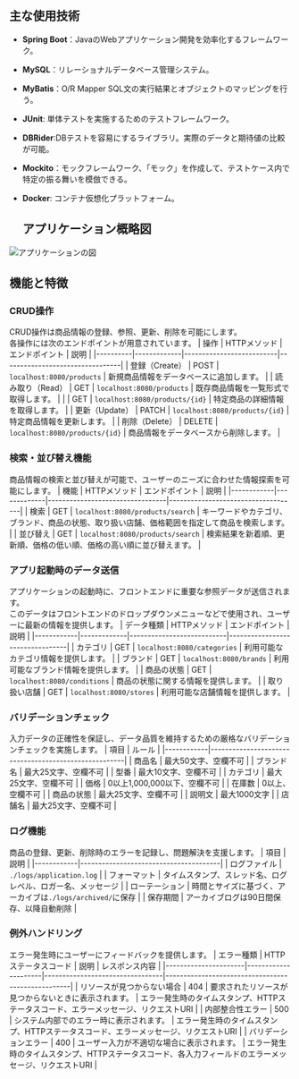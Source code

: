 ## 主な使用技術

- **Spring Boot**：JavaのWebアプリケーション開発を効率化するフレームワーク。
  
- **MySQL**：リレーショナルデータベース管理システム。

- **MyBatis**：O/R Mapper SQL文の実行結果とオブジェクトのマッピングを行う。

- **JUnit**: 単体テストを実施するためのテストフレームワーク。

- **DBRider**:DBテストを容易にするライブラリ。実際のデータと期待値の比較が可能。

- **Mockito**：モックフレームワーク、「モック」を作成して、テストケース内で特定の振る舞いを模倣できる。

- **Docker**: コンテナ仮想化プラットフォーム。

  ## アプリケーション概略図
![アプリケーションの図](https://github.com/yuuki-katou/inventory_management_app_api/assets/142807995/ff94fa90-f5f3-4c2b-b445-2a99312528c4)


## 機能と特徴

### CRUD操作
CRUD操作は商品情報の登録、参照、更新、削除を可能にします。<br>
各操作には次のエンドポイントが用意されています。
| 操作       | HTTPメソッド | エンドポイント              | 説明                             |
|----------|-------------|--------------------------|---------------------------------|
| 登録（Create） | POST        | `localhost:8080/products` | 新規商品情報をデータベースに追加します。 |
| 読み取り（Read） | GET         | `localhost:8080/products` | 既存商品情報を一覧形式で取得します。      |
|            | GET         | `localhost:8080/products/{id}` | 特定商品の詳細情報を取得します。        |
| 更新（Update） | PATCH       | `localhost:8080/products/{id}` | 特定商品情報を更新します。              |
| 削除（Delete） | DELETE      | `localhost:8080/products/{id}` | 商品情報をデータベースから削除します。  |

### 検索・並び替え機能
商品情報の検索と並び替えが可能で、ユーザーのニーズに合わせた情報探索を可能にします。
| 機能         | HTTPメソッド | エンドポイント                     | 説明                                 |
|------------|-------------|---------------------------------|------------------------------------|
| 検索         | GET         | `localhost:8080/products/search` | キーワードやカテゴリ、ブランド、商品の状態、取り扱い店舗、価格範囲を指定して商品を検索します。       |
| 並び替え       | GET         | `localhost:8080/products/search` | 検索結果を新着順、更新順、価格の低い順、価格の高い順に並び替えます。       |

### アプリ起動時のデータ送信
アプリケーションの起動時に、フロントエンドに重要な参照データが送信されます。<br>
このデータはフロントエンドのドロップダウンメニューなどで使用され、ユーザーに最新の情報を提供します。
| データ種類     | HTTPメソッド | エンドポイント               | 説明                             |
|------------|-------------|---------------------------|---------------------------------|
| カテゴリ       | GET         | `localhost:8080/categories` | 利用可能なカテゴリ情報を提供します。           |
| ブランド       | GET         | `localhost:8080/brands`     | 利用可能なブランド情報を提供します。           |
| 商品の状態      | GET         | `localhost:8080/conditions` | 商品の状態に関する情報を提供します。           |
| 取り扱い店舗     | GET         | `localhost:8080/stores`     | 利用可能な店舗情報を提供します。               |

### バリデーションチェック
入力データの正確性を保証し、データ品質を維持するための厳格なバリデーションチェックを実施します。
| 項目         | ルール                                                 |
|------------|------------------------------------------------------|
| 商品名       | 最大50文字、空欄不可                                      |
| ブランド名     | 最大25文字、空欄不可                                      |
| 型番         | 最大10文字、空欄不可                                      |
| カテゴリ       | 最大25文字、空欄不可                                      |
| 価格         | 0以上1,000,000以下、空欄不可                               |
| 在庫数        | 0以上、空欄不可                                           |
| 商品の状態      | 最大25文字、空欄不可                                      |
| 説明文       | 最大1000文字                                              |
| 店舗名       | 最大25文字、空欄不可                                      |

### ログ機能
商品の登録、更新、削除時のエラーを記録し、問題解決を支援します。
| 項目         | 説明                                    |
|------------|---------------------------------------|
| ログファイル    | `./logs/application.log`              |
| フォーマット   | タイムスタンプ、スレッド名、ログレベル、ロガー名、メッセージ |
| ローテーション | 時間とサイズに基づく、アーカイブは`./logs/archived/`に保存 |
| 保存期間      | アーカイブログは90日間保存、以降自動削除         |

### 例外ハンドリング
エラー発生時にユーザーにフィードバックを提供します。
| エラー種類              | HTTPステータスコード | 説明                             | レスポンス内容                                         |
|----------------------|---------------------|---------------------------------|---------------------------------------------------|
| リソースが見つからない場合 | 404                 | 要求されたリソースが見つからないときに表示されます。 | エラー発生時のタイムスタンプ、HTTPステータスコード、エラーメッセージ、リクエストURI |
| 内部整合性エラー          | 500                 | システム内部でのエラー時に表示されます。              | エラー発生時のタイムスタンプ、HTTPステータスコード、エラーメッセージ、リクエストURI |
| バリデーションエラー        | 400                 | ユーザー入力が不適切な場合に表示されます。              | エラー発生時のタイムスタンプ、HTTPステータスコード、各入力フィールドのエラーメッセージ、リクエストURI |
